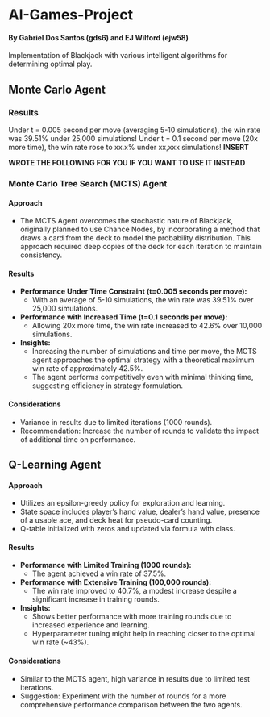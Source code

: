 # AI-Games-Project
#### By Gabriel Dos Santos (gds6) and EJ Wilford (ejw58)
Implementation of Blackjack with various intelligent algorithms for determining optimal play.

## Monte Carlo Agent

### Results

Under t = 0.005 second per move (averaging 5-10 simulations), the win rate was 39.51% under 25,000 simulations!
Under t = 0.1 second per move (20x more time), the win rate rose to xx.x% under xx,xxx simulations! **INSERT**

**WROTE THE FOLLOWING FOR YOU IF YOU WANT TO USE IT INSTEAD**
### Monte Carlo Tree Search (MCTS) Agent

#### Approach
- The MCTS Agent overcomes the stochastic nature of Blackjack, originally planned to use Chance Nodes, by incorporating a method that draws a card from the deck to model the probability distribution. This approach required deep copies of the deck for each iteration to maintain consistency.

#### Results
- **Performance Under Time Constraint (t=0.005 seconds per move):**
  - With an average of 5-10 simulations, the win rate was 39.51% over 25,000 simulations.
- **Performance with Increased Time (t=0.1 seconds per move):**
  - Allowing 20x more time, the win rate increased to 42.6% over 10,000 simulations.
- **Insights:**
  - Increasing the number of simulations and time per move, the MCTS agent approaches the optimal strategy with a theoretical maximum win rate of approximately 42.5%.
  - The agent performs competitively even with minimal thinking time, suggesting efficiency in strategy formulation.

#### Considerations
- Variance in results due to limited iterations (1000 rounds).
- Recommendation: Increase the number of rounds to validate the impact of additional time on performance.

## Q-Learning Agent

#### Approach
- Utilizes an epsilon-greedy policy for exploration and learning.
- State space includes player’s hand value, dealer’s hand value, presence of a usable ace, and deck heat for pseudo-card counting.
- Q-table initialized with zeros and updated via formula with class.

#### Results
- **Performance with Limited Training (1000 rounds):**
  - The agent achieved a win rate of 37.5%.
- **Performance with Extensive Training (100,000 rounds):**
  - The win rate improved to 40.7%, a modest increase despite a significant increase in training rounds.
- **Insights:**
  - Shows better performance with more training rounds due to increased experience and learning.
  - Hyperparameter tuning might help in reaching closer to the optimal win rate (~43%).

#### Considerations
- Similar to the MCTS agent, high variance in results due to limited test iterations.
- Suggestion: Experiment with the number of rounds for a more comprehensive performance comparison between the two agents.


